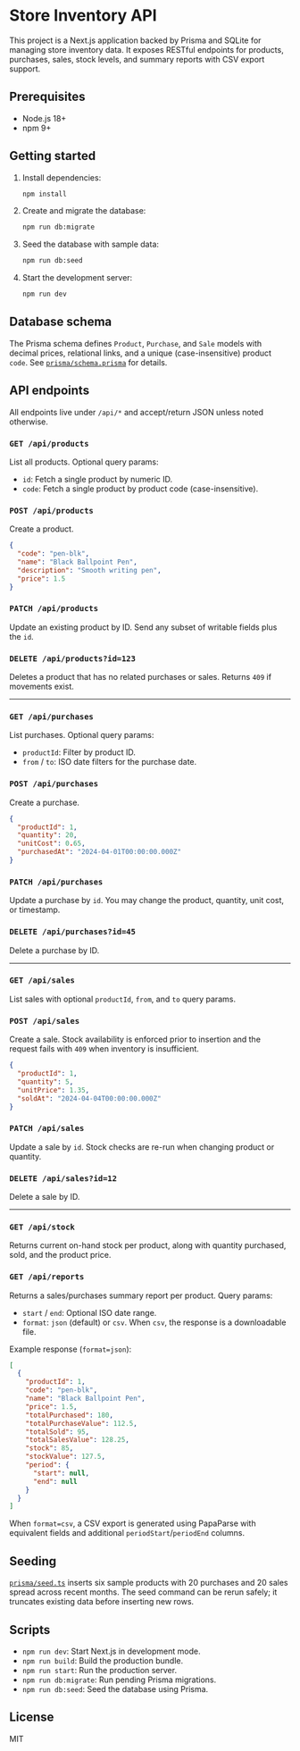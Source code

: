 # Store Inventory API

This project is a Next.js application backed by Prisma and SQLite for managing store inventory data. It exposes RESTful endpoints for products, purchases, sales, stock levels, and summary reports with CSV export support.

## Prerequisites

- Node.js 18+
- npm 9+

## Getting started

1. Install dependencies:

   ```bash
   npm install
   ```

2. Create and migrate the database:

   ```bash
   npm run db:migrate
   ```

3. Seed the database with sample data:

   ```bash
   npm run db:seed
   ```

4. Start the development server:

   ```bash
   npm run dev
   ```

## Database schema

The Prisma schema defines `Product`, `Purchase`, and `Sale` models with decimal prices, relational links, and a unique (case-insensitive) product `code`. See [`prisma/schema.prisma`](prisma/schema.prisma) for details.

## API endpoints

All endpoints live under `/api/*` and accept/return JSON unless noted otherwise.

### `GET /api/products`

List all products. Optional query params:

- `id`: Fetch a single product by numeric ID.
- `code`: Fetch a single product by product code (case-insensitive).

### `POST /api/products`

Create a product.

```json
{
  "code": "pen-blk",
  "name": "Black Ballpoint Pen",
  "description": "Smooth writing pen",
  "price": 1.5
}
```

### `PATCH /api/products`

Update an existing product by ID. Send any subset of writable fields plus the `id`.

### `DELETE /api/products?id=123`

Deletes a product that has no related purchases or sales. Returns `409` if movements exist.

---

### `GET /api/purchases`

List purchases. Optional query params:

- `productId`: Filter by product ID.
- `from` / `to`: ISO date filters for the purchase date.

### `POST /api/purchases`

Create a purchase.

```json
{
  "productId": 1,
  "quantity": 20,
  "unitCost": 0.65,
  "purchasedAt": "2024-04-01T00:00:00.000Z"
}
```

### `PATCH /api/purchases`

Update a purchase by `id`. You may change the product, quantity, unit cost, or timestamp.

### `DELETE /api/purchases?id=45`

Delete a purchase by ID.

---

### `GET /api/sales`

List sales with optional `productId`, `from`, and `to` query params.

### `POST /api/sales`

Create a sale. Stock availability is enforced prior to insertion and the request fails with `409` when inventory is insufficient.

```json
{
  "productId": 1,
  "quantity": 5,
  "unitPrice": 1.35,
  "soldAt": "2024-04-04T00:00:00.000Z"
}
```

### `PATCH /api/sales`

Update a sale by `id`. Stock checks are re-run when changing product or quantity.

### `DELETE /api/sales?id=12`

Delete a sale by ID.

---

### `GET /api/stock`

Returns current on-hand stock per product, along with quantity purchased, sold, and the product price.

### `GET /api/reports`

Returns a sales/purchases summary report per product. Query params:

- `start` / `end`: Optional ISO date range.
- `format`: `json` (default) or `csv`. When `csv`, the response is a downloadable file.

Example response (`format=json`):

```json
[
  {
    "productId": 1,
    "code": "pen-blk",
    "name": "Black Ballpoint Pen",
    "price": 1.5,
    "totalPurchased": 180,
    "totalPurchaseValue": 112.5,
    "totalSold": 95,
    "totalSalesValue": 128.25,
    "stock": 85,
    "stockValue": 127.5,
    "period": {
      "start": null,
      "end": null
    }
  }
]
```

When `format=csv`, a CSV export is generated using PapaParse with equivalent fields and additional `periodStart`/`periodEnd` columns.

## Seeding

[`prisma/seed.ts`](prisma/seed.ts) inserts six sample products with 20 purchases and 20 sales spread across recent months. The seed command can be rerun safely; it truncates existing data before inserting new rows.

## Scripts

- `npm run dev`: Start Next.js in development mode.
- `npm run build`: Build the production bundle.
- `npm run start`: Run the production server.
- `npm run db:migrate`: Run pending Prisma migrations.
- `npm run db:seed`: Seed the database using Prisma.

## License

MIT
